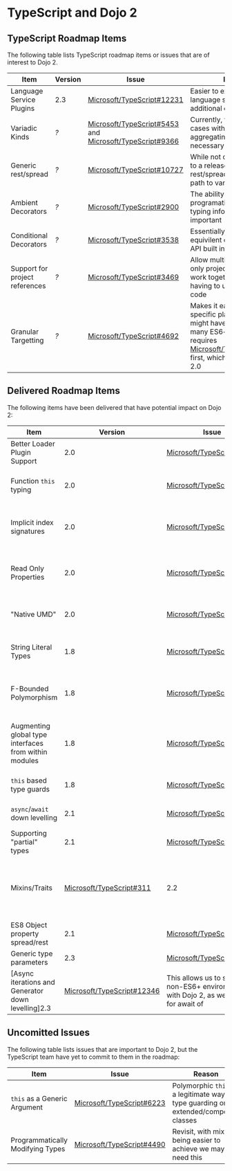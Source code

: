 # TypeScript and Dojo 2

## TypeScript Roadmap Items

The following table lists TypeScript roadmap items or issues that are of interest to Dojo 2.

|Item|Version|Issue|Reason|
|----|-------|-----|------|
|Language Service Plugins|2.3|[Microsoft/TypeScript#12231](https://github.com/Microsoft/TypeScript/pull/12231)|Easier to extend TypeScript language services with additional capabilities|
|Variadic Kinds|*?*|[Microsoft/TypeScript#5453](https://github.com/Microsoft/TypeScript/issues/5453) and [Microsoft/TypeScript#9366](https://github.com/Microsoft/TypeScript/issues/9366)|Currently, there are use cases with mixins where aggregating types is necessary|
|Generic rest/spread|*?*|[Microsoft/TypeScript#10727](https://github.com/Microsoft/TypeScript/issues/10727)|While not currently tagged to a release, generic rest/spread is part of the path to variadic kinds|
|Ambient Decorators|*?*|[Microsoft/TypeScript#2900](https://github.com/Microsoft/TypeScript/issues/2900)|The ability to programatically access typing information is important|
|Conditional Decorators|*?*|[Microsoft/TypeScript#3538](https://github.com/Microsoft/TypeScript/issues/3538)|Essentially allows the equivilent of the Dojo `has()` API built into TypeScript|
|Support for project references|*?*|[Microsoft/TypeScript#3469](https://github.com/Microsoft/TypeScript/issues/3469)|Allow multiple TypeScript only projects/packages to work together without having to use transpiled code|
|Granular Targetting|*?*|[Microsoft/TypeScript#4692](https://github.com/Microsoft/TypeScript/issues/4692)|Makes it easier to target specific platforms that might have support for many ES6+ features, this requires [Microsoft/TypeScript#6974](https://github.com/Microsoft/TypeScript/issues/6974) first, which is targeted for 2.0|

## Delivered Roadmap Items

The following items have been delivered that have potential impact on Dojo 2:

|Item|Version|Issue|Reason|
|----|-------|-----|------|
|Better Loader Plugin Support|2.0|[Microsoft/TypeScript#6615](https://github.com/Microsoft/TypeScript/issues/6615)|This allows us to properly type plugins.|
|Function `this` typing|2.0|[Microsoft/TypeScript#3694](https://github.com/Microsoft/TypeScript/issues/3694)|There are several use cases in Dojo where typing `this` within a function will improve code safety|
|Implicit index signatures|2.0|[Microsoft/TypeScript#7029](https://github.com/Microsoft/TypeScript/issues/7029)|Several of the Dojo 2 core APIs would benefit from being able to pass object literals without explicitly typing them|
|Read Only Properties|2.0|[Microsoft/TypeScript#6532](https://github.com/Microsoft/TypeScript/pull/6532)|Allows specification of interfaces that do not allow property reassignment, which can better refect runtime behaviour|
|"Native UMD"|2.0|[Microsoft/TypeScript#7125](https://github.com/Microsoft/TypeScript/issues/7125)|Solves the problem of exporting interfaces for re-importing, hopefully avoiding collisions|
|String Literal Types|1.8|[Microsoft/TypeScript#5185](https://github.com/Microsoft/TypeScript/issues/5185)|There are many instances where a string literal type will assist in making Dojo 2 more usable|
|F-Bounded Polymorphism|1.8|[Microsoft/TypeScript#5949](https://github.com/Microsoft/TypeScript/issues/5949)|The ability for generics to refer to other generics within the same argument list addresses a couple challenges in Dojo 2|
|Augmenting global type interfaces from within modules|1.8|[Microsoft/TypeScript#4166](https://github.com/Microsoft/TypeScript/issues/4166)|There are several instances when we are feature detecting within a module but need to alter the global interface as we shim in functionality|
|`this` based type guards|1.8|[Microsoft/TypeScript#5906](https://github.com/Microsoft/TypeScript/issues/5906)|Accepting a polymorphic `this` as a type guard solves some use cases in Dojo 2|
|`async`/`await` down levelling|2.1|[Microsoft/TypeScript#1664](https://github.com/Microsoft/TypeScript/issues/1664)|This allows us to support non-ES6+ environments with Dojo 2|
|Supporting "partial" types|2.1|[Microsoft/TypeScript#4889](https://github.com/Microsoft/TypeScript/issues/4889)|Makes it easier to say that an interface implements some items from another interface|
|Mixins/Traits|[Microsoft/TypeScript#311](https://github.com/Microsoft/TypeScript/issues/311)|2.2|Ability to better support mixin type functionality via [Microsoft/TypeScript#13743](https://github.com/Microsoft/TypeScript/pull/13743), [Microsoft/TypeScript#13604](https://github.com/Microsoft/TypeScript/pull/13604), [Microsoft/TypeScript#13924](https://github.com/Microsoft/TypeScript/issues/13924), and [Microsoft/TypeScript#14017](https://github.com/Microsoft/TypeScript/issues/14017)|
|ES8 Object property spread/rest|2.1|[Microsoft/TypeScript#2103](https://github.com/Microsoft/TypeScript/issues/2103)|Set to be ratified in ES8, this is available in TS2.1|
|Generic type parameters|2.3|[Microsoft/TypeScript#2175](https://github.com/Microsoft/TypeScript/issues/2175)|Default values for generic type variables|
[Async iterations and Generator down levelling]2.3|[Microsoft/TypeScript#12346](https://github.com/Microsoft/TypeScript/pull/12346)|This allows us to support non-ES6+ environments with Dojo 2, as well as ES8 for await of|


## Uncomitted Issues

The following table lists issues that are important to Dojo 2, but the TypeScript team have yet to commit to them in the roadmap:

|Item|Issue|Reason|
|----|-----|------|
|`this` as a Generic Argument|[Microsoft/TypeScript#6223](https://github.com/Microsoft/TypeScript/issues/6223)|Polymorphic `this` is a legitimate way of type guarding on extended/composed classes|
|Programmatically Modifying Types|[Microsoft/TypeScript#4490](https://github.com/Microsoft/TypeScript/issues/4490)|Revisit, with mixins being easier to achieve we may not need this|
